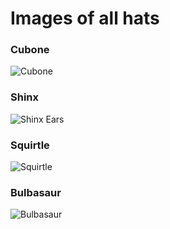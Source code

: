 # Images of all hats

### Cubone

![Cubone](https://github.com/user-attachments/assets/7cffb5fd-ac1a-4b8d-9199-09e3ddab4822)

### Shinx

![Shinx Ears](https://github.com/user-attachments/assets/6192cfcd-b592-4bac-9b05-70238db7a1ad)


### Squirtle

![Squirtle](https://github.com/user-attachments/assets/6acb915e-4f6f-44d7-aff7-3278d0df609a)


### Bulbasaur

![Bulbasaur](https://github.com/user-attachments/assets/63cade54-04f8-43db-91cf-e9735b82f176)
